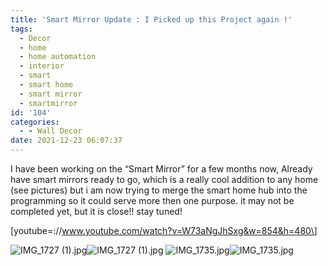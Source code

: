 ```yaml
---
title: 'Smart Mirror Update : I Picked up this Project again !'
tags:
  - Decor
  - home
  - home automation
  - interior
  - smart
  - smart home
  - smart mirror
  - smartmirror
id: '104'
categories:
  - - Wall Decor
date: 2021-12-23 06:07:37
---
```


I have been working on the “Smart Mirror” for a few months now, Already have smart mirrors ready to go, which is a really cool addition to any home (see pictures) but i am now trying to merge the smart home hub into the programming so it could serve more then one purpose. it may not be completed yet, but it is close!! stay tuned!

\[youtube=://www.youtube.com/watch?v=W73aNgJhSxg&w=854&h=480\]

![IMG_1727 (1).jpg](https://techdonecheap.files.wordpress.com/2023/04/6f50f-ddd1c-img_172728129.jpg)![IMG_1727 (1).jpg](https://techdonecheap.files.wordpress.com/2023/04/6f50f-ddd1c-img_172728129.jpg) ![IMG_1735.jpg](https://techdonecheap.files.wordpress.com/2023/04/b974f-4901e-img_1735.jpg)![IMG_1735.jpg](https://techdonecheap.files.wordpress.com/2023/04/b974f-4901e-img_1735.jpg)